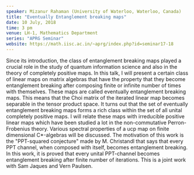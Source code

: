 ```yaml
---
speaker: Mizanur Rahaman (University of Waterloo, Waterloo, Canada)
title: "Eventually Entanglement breaking maps"
date: 10 July, 2018
time: 3 pm
venue: LH-1, Mathematics Department
series: "APRG Seminar"
website: https://math.iisc.ac.in/~aprg/index.php?id=seminar17-18
---
```


Since its introduction, the class of entanglement breaking maps
played a crucial role in the study of quantum information science and
also in the theory of completely positive maps. In this talk, I will
present a certain class of linear maps on matrix algebras that have
the property that they become entanglement breaking after composing
finite or infinite number of times with themselves. These maps are
called eventually entanglement breaking maps. This means that the
Choi matrix of the iterated linear map becomes separable in the tensor
product space. It turns out that the set of eventually entanglement
breaking maps forms a rich class within the set of all unital completely
positive maps. I will relate these maps with irreducible positive linear
maps which have been studied a lot in the non-commutative Perron-Frobenius theory.
Various spectral properties of a ucp map on finite dimensional C*-algebras will be discussed.
The motivation of this work is the "PPT-squared conjecture"
made by M. Christandl that says that every PPT channel, when
composed with itself, becomes entanglement breaking. In this work, it
is proved that every unital PPT-channel becomes entanglement breaking
after finite number of iterations.
This is a joint work with Sam
Jaques and Vern Paulsen.
